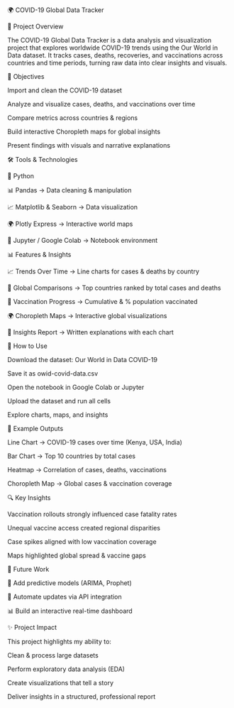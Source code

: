 🌍 COVID-19 Global Data Tracker

📌 Project Overview

The COVID-19 Global Data Tracker is a data analysis and visualization project that explores worldwide COVID-19 trends using the Our World in Data dataset. It tracks cases, deaths, recoveries, and vaccinations across countries and time periods, turning raw data into clear insights and visuals.

🎯 Objectives

Import and clean the COVID-19 dataset

Analyze and visualize cases, deaths, and vaccinations over time

Compare metrics across countries & regions

Build interactive Choropleth maps for global insights

Present findings with visuals and narrative explanations

🛠️ Tools & Technologies

🐍 Python

📊 Pandas → Data cleaning & manipulation

📈 Matplotlib & Seaborn → Data visualization

🌍 Plotly Express → Interactive world maps

📓 Jupyter / Google Colab → Notebook environment

📊 Features & Insights

📈 Trends Over Time → Line charts for cases & deaths by country

🏥 Global Comparisons → Top countries ranked by total cases and deaths

💉 Vaccination Progress → Cumulative & % population vaccinated

🌍 Choropleth Maps → Interactive global visualizations

📑 Insights Report → Written explanations with each chart

🚀 How to Use

Download the dataset: Our World in Data COVID-19

Save it as owid-covid-data.csv

Open the notebook in Google Colab or Jupyter

Upload the dataset and run all cells

Explore charts, maps, and insights

📝 Example Outputs

Line Chart → COVID-19 cases over time (Kenya, USA, India)

Bar Chart → Top 10 countries by total cases

Heatmap → Correlation of cases, deaths, vaccinations

Choropleth Map → Global cases & vaccination coverage

🔍 Key Insights

Vaccination rollouts strongly influenced case fatality rates

Unequal vaccine access created regional disparities

Case spikes aligned with low vaccination coverage

Maps highlighted global spread & vaccine gaps

📌 Future Work

🔮 Add predictive models (ARIMA, Prophet)

🔄 Automate updates via API integration

📊 Build an interactive real-time dashboard

✨ Project Impact

This project highlights my ability to:

Clean & process large datasets

Perform exploratory data analysis (EDA)

Create visualizations that tell a story

Deliver insights in a structured, professional report
